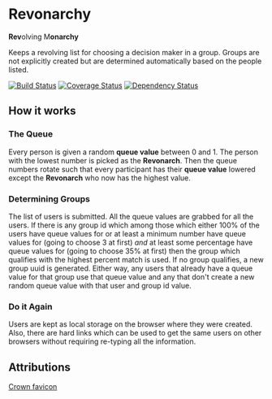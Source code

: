 # Revonarchy

**Rev**olving M**onarchy**

Keeps a revolving list for choosing a decision maker in a group. Groups are not
explicitly created but are determined automatically based on the people listed.

[![Build Status](https://travis-ci.org/coltonw/revonarchy.svg?branch=master)](https://travis-ci.org/coltonw/revonarchy) [![Coverage Status](https://coveralls.io/repos/coltonw/revonarchy/badge.svg?branch=master)](https://coveralls.io/r/coltonw/revonarchy?branch=master) [![Dependency Status](https://gemnasium.com/coltonw/revonarchy.svg)](https://gemnasium.com/coltonw/revonarchy)

## How it works

### The Queue

Every person is given a random **queue value** between 0 and 1.  The person with
the lowest number is picked as the **Revonarch**. Then the queue numbers rotate
such that every participant has their **queue value** lowered except the
**Revonarch** who now has the highest value.

### Determining Groups

The list of users is submitted.  All the queue values are grabbed for all the
users.  If there is any group id which among those which either 100% of the
users have queue values for or at least a minimum number have queue values for
(going to choose 3 at first) *and* at least some percentage have queue values for
(going to choose 35% at first) then the group which qualifies with the highest
percent match is used.  If no group qualifies, a new group uuid is generated.
Either way, any users that already have a queue value for that group use that
queue value and any that don't create a new random queue value with that user
and group id value.

### Do it Again

Users are kept as local storage on the browser where they were created. Also,
there are hard links which can be used to get the same users on other browsers
without requiring re-typing all the information.

## Attributions

[Crown favicon](http://www.aha-soft.com/iconsets.htm)
